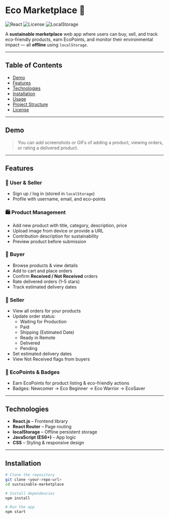 # Eco Marketplace 🌱

![React](https://img.shields.io/badge/React-17.0.2-blue?logo=react&logoColor=white) ![License](https://img.shields.io/badge/License-MIT-green) ![LocalStorage](https://img.shields.io/badge/Storage-localStorage-orange)

A **sustainable marketplace** web app where users can buy, sell, and track eco-friendly products, earn EcoPoints, and monitor their environmental impact — all **offline** using `localStorage`.

---

## Table of Contents

- [Demo](#demo)  
- [Features](#features)  
- [Technologies](#technologies)  
- [Installation](#installation)  
- [Usage](#usage)  
- [Project Structure](#project-structure)  
- [License](#license)  

---

## Demo

> You can add screenshots or GIFs of adding a product, viewing orders, or rating a delivered product.

---

## Features

### 🌿 User & Seller

- Sign up / log in (stored in `localStorage`)  
- Profile with username, email, and eco-points  

### 🛍️ Product Management

- Add new product with title, category, description, price  
- Upload image from device or provide a URL  
- Contribution description for sustainability  
- Preview product before submission  

### 🛒 Buyer

- Browse products & view details  
- Add to cart and place orders  
- Confirm **Received / Not Received** orders  
- Rate delivered orders (1–5 stars)  
- Track estimated delivery dates  

### 🏪 Seller

- View all orders for your products  
- Update order status:  
  - Waiting for Production  
  - Paid  
  - Shipping (Estimated Date)  
  - Ready in Remote  
  - Delivered  
  - Pending  
- Set estimated delivery dates  
- View Not Received flags from buyers  

### 🌟 EcoPoints & Badges

- Earn EcoPoints for product listing & eco-friendly actions  
- Badges: Newcomer → Eco Beginner → Eco Warrior → EcoSaver  

---

## Technologies

- **React.js** – Frontend library  
- **React Router** – Page routing  
- **localStorage** – Offline persistent storage  
- **JavaScript (ES6+)** – App logic  
- **CSS** – Styling & responsive design  

---

## Installation

```bash
# Clone the repository
git clone <your-repo-url>
cd sustainable-marketplace

# Install dependencies
npm install

# Run the app
npm start
